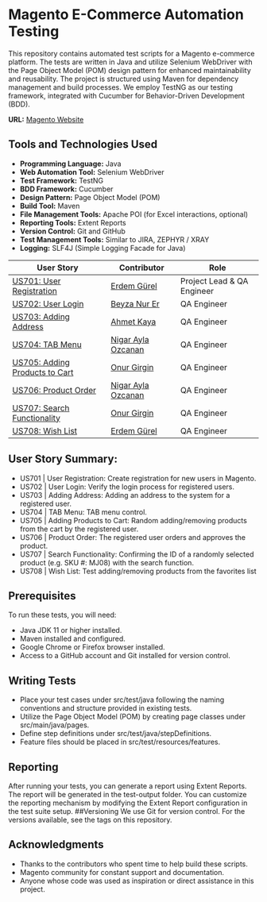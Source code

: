 # Magento E-Commerce Automation Testing

This repository contains automated test scripts for a Magento e-commerce platform. The tests are written in Java and utilize Selenium WebDriver with the Page Object Model (POM) design pattern for enhanced maintainability and reusability. The project is structured using Maven for dependency management and build processes. We employ TestNG as our testing framework, integrated with Cucumber for Behavior-Driven Development (BDD).

**URL:** [Magento Website](https://magento.softwaretestingboard.com/)

## Tools and Technologies Used

- **Programming Language:** Java
- **Web Automation Tool:** Selenium WebDriver
- **Test Framework:** TestNG
- **BDD Framework:** Cucumber
- **Design Pattern:** Page Object Model (POM)
- **Build Tool:** Maven
- **File Management Tools:** Apache POI (for Excel interactions, optional)
- **Reporting Tools:** Extent Reports
- **Version Control:** Git and GitHub
- **Test Management Tools:** Similar to JIRA, ZEPHYR / XRAY
- **Logging:** SLF4J (Simple Logging Facade for Java)

| User Story                               | Contributor                                               | Role                       |
|------------------------------------------|-----------------------------------------------------------|----------------------------|
| [US701: User Registration]()              | [Erdem Gürel](https://github.com/artam109)                | Project Lead & QA Engineer |
| [US702: User Login]()                     | [Beyza Nur Er](https://github.com/beyzanurer)             | QA Engineer                |
| [US703: Adding Address]()                 | [Ahmet Kaya](https://github.com/0AhmetKaya0)              | QA Engineer                |
| [US704: TAB Menu]()                       | [Nigar Ayla Ozcanan](https://github.com/NigarAylaOzcanan) | QA Engineer                |
| [US705: Adding Products to Cart]()        | [Onur Girgin](https://github.com/Mednasa)                 | QA Engineer                |
| [US706: Product Order]()                  | [Nigar Ayla Ozcanan](https://github.com/NigarAylaOzcanan) | QA Engineer                |
| [US707: Search Functionality]()           | [Onur Girgin](https://github.com/Mednasa)                 | QA Engineer                |
| [US708: Wish List]()                      | [Erdem Gürel](https://github.com/artam109)                | QA Engineer                |

## User Story Summary:

- US701 | User Registration: Create registration for new users in Magento. 
- US702 | User Login: Verify the login process for registered users.
- US703 | Adding Address: Adding an address to the system for a registered user.
- US704 | TAB Menu: TAB menu control.
- US705 | Adding Products to Cart: Random adding/removing products from the cart by the registered user.
- US706 | Product Order: The registered user orders and approves the product.
- US707 | Search Functionality: Confirming the ID of a randomly selected product (e.g. SKU #: MJ08) with the search function.
- US708 | Wish List: Test adding/removing products from the favorites list

## Prerequisites

To run these tests, you will need:

- Java JDK 11 or higher installed.
- Maven installed and configured.
- Google Chrome or Firefox browser installed.
- Access to a GitHub account and Git installed for version control.

## Writing Tests
- Place your test cases under src/test/java following the naming conventions and structure provided in existing tests.
- Utilize the Page Object Model (POM) by creating page classes under src/main/java/pages.
- Define step definitions under src/test/java/stepDefinitions.
- Feature files should be placed in src/test/resources/features.

## Reporting
After running your tests, you can generate a report using Extent Reports. The report will be generated in the test-output folder. You can customize the reporting mechanism by modifying the Extent Report configuration in the test suite setup.
##Versioning
We use Git for version control. For the versions available, see the tags on this repository.

## Acknowledgments
- Thanks to the contributors who spent time to help build these scripts.
- Magento community for constant support and documentation.
- Anyone whose code was used as inspiration or direct assistance in this project.
